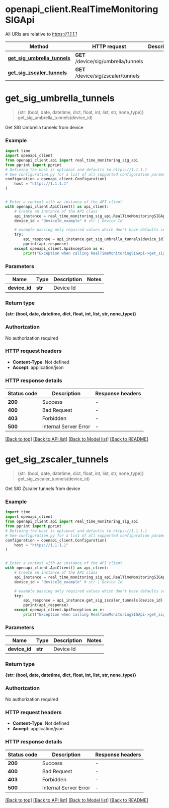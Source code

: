 # openapi_client.RealTimeMonitoringSIGApi

All URIs are relative to *https://1.1.1.1*

Method | HTTP request | Description
------------- | ------------- | -------------
[**get_sig_umbrella_tunnels**](RealTimeMonitoringSIGApi.md#get_sig_umbrella_tunnels) | **GET** /device/sig/umbrella/tunnels | 
[**get_sig_zscaler_tunnels**](RealTimeMonitoringSIGApi.md#get_sig_zscaler_tunnels) | **GET** /device/sig/zscaler/tunnels | 


# **get_sig_umbrella_tunnels**
> {str: (bool, date, datetime, dict, float, int, list, str, none_type)} get_sig_umbrella_tunnels(device_id)



Get SIG Umbrella tunnels from device

### Example


```python
import time
import openapi_client
from openapi_client.api import real_time_monitoring_sig_api
from pprint import pprint
# Defining the host is optional and defaults to https://1.1.1.1
# See configuration.py for a list of all supported configuration parameters.
configuration = openapi_client.Configuration(
    host = "https://1.1.1.1"
)


# Enter a context with an instance of the API client
with openapi_client.ApiClient() as api_client:
    # Create an instance of the API class
    api_instance = real_time_monitoring_sig_api.RealTimeMonitoringSIGApi(api_client)
    device_id = "deviceId_example" # str | Device Id

    # example passing only required values which don't have defaults set
    try:
        api_response = api_instance.get_sig_umbrella_tunnels(device_id)
        pprint(api_response)
    except openapi_client.ApiException as e:
        print("Exception when calling RealTimeMonitoringSIGApi->get_sig_umbrella_tunnels: %s\n" % e)
```


### Parameters

Name | Type | Description  | Notes
------------- | ------------- | ------------- | -------------
 **device_id** | **str**| Device Id |

### Return type

**{str: (bool, date, datetime, dict, float, int, list, str, none_type)}**

### Authorization

No authorization required

### HTTP request headers

 - **Content-Type**: Not defined
 - **Accept**: application/json


### HTTP response details

| Status code | Description | Response headers |
|-------------|-------------|------------------|
**200** | Success |  -  |
**400** | Bad Request |  -  |
**403** | Forbidden |  -  |
**500** | Internal Server Error |  -  |

[[Back to top]](#) [[Back to API list]](../README.md#documentation-for-api-endpoints) [[Back to Model list]](../README.md#documentation-for-models) [[Back to README]](../README.md)

# **get_sig_zscaler_tunnels**
> {str: (bool, date, datetime, dict, float, int, list, str, none_type)} get_sig_zscaler_tunnels(device_id)



Get SIG Zscaler tunnels from device

### Example


```python
import time
import openapi_client
from openapi_client.api import real_time_monitoring_sig_api
from pprint import pprint
# Defining the host is optional and defaults to https://1.1.1.1
# See configuration.py for a list of all supported configuration parameters.
configuration = openapi_client.Configuration(
    host = "https://1.1.1.1"
)


# Enter a context with an instance of the API client
with openapi_client.ApiClient() as api_client:
    # Create an instance of the API class
    api_instance = real_time_monitoring_sig_api.RealTimeMonitoringSIGApi(api_client)
    device_id = "deviceId_example" # str | Device Id

    # example passing only required values which don't have defaults set
    try:
        api_response = api_instance.get_sig_zscaler_tunnels(device_id)
        pprint(api_response)
    except openapi_client.ApiException as e:
        print("Exception when calling RealTimeMonitoringSIGApi->get_sig_zscaler_tunnels: %s\n" % e)
```


### Parameters

Name | Type | Description  | Notes
------------- | ------------- | ------------- | -------------
 **device_id** | **str**| Device Id |

### Return type

**{str: (bool, date, datetime, dict, float, int, list, str, none_type)}**

### Authorization

No authorization required

### HTTP request headers

 - **Content-Type**: Not defined
 - **Accept**: application/json


### HTTP response details

| Status code | Description | Response headers |
|-------------|-------------|------------------|
**200** | Success |  -  |
**400** | Bad Request |  -  |
**403** | Forbidden |  -  |
**500** | Internal Server Error |  -  |

[[Back to top]](#) [[Back to API list]](../README.md#documentation-for-api-endpoints) [[Back to Model list]](../README.md#documentation-for-models) [[Back to README]](../README.md)

